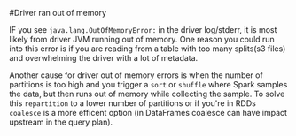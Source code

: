 #Driver ran out of memory

IF you see ```java.lang.OutOfMemoryError:```  in the driver log/stderr, it is most likely from driver JVM running out of memory. One reason you could run into this error is
if you are reading from a table with too many splits(s3 files) and overwhelming the driver with a lot of metadata.



Another cause for driver out of memory errors is when the number of partitions is too high and you trigger a `sort` or `shuffle` where Spark samples the data, but then runs out of memory while collecting the sample. To solve this `repartition` to a lower number of partitions or if you're in RDDs `coalesce` is a more efficent option (in DataFrames coalesce can have impact upstream in the query plan).



